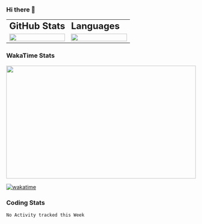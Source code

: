 <div style="max-width: 980px; margin: 0 auto">

### Hi there 👋
<table>
 <tr>
    <td><b style="font-size:24px">GitHub Stats</b></td>
    <td><b style="font-size:24px">Languages</b></td>
 </tr>
 <tr>
    <td style="width: 50%">
        <figure style="width:100%; margin:0">
            <img src="https://github-readme-stats.vercel.app/api?username=kasapvictor&hide=contribs&show_icons=true&theme=cobalt" width="100%" height="100%"/>
        </figure>
    </td>
    <td style="width: 50%">
        <figure style="width: 100%; margin:0">
            <img src="https://github-readme-stats.vercel.app/api/top-langs/?username=kasapvictor&layout=compact&hide_border=true" width="100%" height="100%" />
        </figure>
    </td>
 </tr>
</table>

### WakaTime Stats

<p>
<img src="https://wakatime.com/share/@Vick/6d27d4dd-d677-4757-a360-65ce7e172f54.svg" width="100%" height="300" />
</p>

[![wakatime](https://wakatime.com/badge/user/e8e29ae6-42d6-4cc3-b1d4-94b3bb378216.svg)](https://wakatime.com/@e8e29ae6-42d6-4cc3-b1d4-94b3bb378216)

</div>

### Coding Stats
<!--START_SECTION:waka-->
```text
No Activity tracked this Week
```
<!--END_SECTION:waka-->


